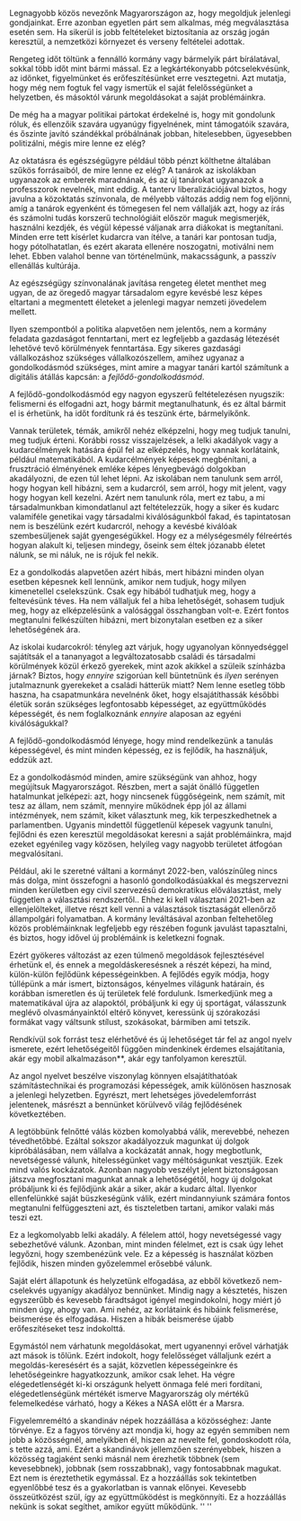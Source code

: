 
Legnagyobb közös nevezőnk Magyarországon az, hogy megoldjuk jelenlegi gondjainkat. Erre azonban egyetlen párt sem alkalmas, még megválasztása esetén sem. Ha sikerül is jobb feltételeket biztosítania az ország jogán keresztül, a nemzetközi környezet és verseny feltételei adottak.
	
Rengeteg időt töltünk a fennálló kormány vagy bármelyik párt bírálatával, sokkal több időt mint bármi mással. Ez a legkártékonyabb pótcselekvésünk, az időnket, figyelmünket és erőfeszítésünket erre vesztegetni. Azt mutatja, hogy még nem fogtuk fel vagy ismertük el saját felelősségünket a helyzetben, és másoktól várunk megoldásokat a saját problémáinkra. 

De még ha a magyar politikai pártokat érdekelné is, hogy mit gondolunk róluk, és ellenzőik szavára ugyanúgy figyelnének, mint támogatóik szavára, és őszinte javító szándékkal próbálnának jobban, hitelesebben, ügyesebben politizálni, mégis mire lenne ez elég?

Az oktatásra és egészségügyre például több pénzt költhetne általában szűkös forrásaiból, de mire lenne ez elég? A tanárok az iskolákban ugyanazok az emberek maradnának, és az új tanárokat ugyanazok a professzorok nevelnék, mint eddig. A tanterv liberalizációjával biztos, hogy javulna a közoktatás színvonala, de mélyebb változás addig nem fog eljönni, amíg a tanárok egyenként és tömegesen fel nem vállalják azt, hogy az írás és számolni tudás korszerű technológiáit először maguk megismerjék, használni kezdjék, és végül képessé váljanak arra diákokat is megtanítani. Minden erre tett kísérlet kudarcra van ítélve, a tanári kar pontosan tudja, hogy pótolhatatlan, és ezért akarata ellenére noszogatni, motiválni nem lehet. Ebben valahol benne van történelmünk, makacsságunk, a passzív ellenállás kultúrája.  

Az egészségügy színvonalának javítása rengeteg életet menthet meg ugyan, de az öregedő magyar társadalom egyre kevésbé lesz képes eltartani a megmentett életeket a jelenlegi magyar nemzeti jövedelem mellett.

Ilyen szempontból a politika alapvetően nem jelentős, nem a kormány feladata gazdaságot fenntartani, mert ez legfeljebb a gazdaság létezését lehetővé tevő körülmények fenntartása. Egy sikeres gazdasági vállalkozáshoz szükséges vállalkozószellem, amihez ugyanaz a gondolkodásmód szükséges, mint amire a magyar tanári kartól számítunk a digitális átállás kapcsán: a _fejlődő-gondolkodásmód_.

A fejlődő-gondolkodásmód egy nagyon egyszerű feltételezésen nyugszik: felismerni és elfogadni azt, hogy bármit megtanulhatunk, és ez által bármit el is érhetünk, ha időt fordítunk rá és teszünk érte, bármelyikőnk.

Vannak területek, témák, amikről nehéz elképzelni, hogy meg tudjuk tanulni, meg tudjuk érteni. Korábbi rossz visszajelzések, a lelki akadályok vagy a kudarcélmények hatására épül fel az elképzelés, hogy vannak korlátaink, például matematikából. A kudarcélmények képesek megbénítani, a frusztráció élményének emléke képes lényegbevágó dolgokban akadályozni, de ezen túl lehet lépni. Az iskolában nem tanulunk sem arról, hogy hogyan kell hibázni, sem a kudarcról, sem arról, hogy mit jelent, vagy hogy hogyan kell kezelni. Azért nem tanulunk róla, mert ez tabu, a mi társadalmunkban kimondatlanul azt feltételezzük, hogy a siker és kudarc valamiféle genetikai vagy társadalmi kiválóságunkból fakad, és tapintatosan nem is beszélünk ezért kudarcról, nehogy a kevésbé kiválóak szembesüljenek saját gyengeségükkel. Hogy ez a mélységesmély félreértés hogyan alakult ki, teljesen mindegy, őseink sem éltek józanabb életet nálunk, se mi náluk, ne is rójuk fel nekik.

Ez a gondolkodás alapvetően azért hibás, mert hibázni minden olyan esetben képesnek kell lennünk, amikor nem tudjuk, hogy milyen kimenetellel cselekszünk. Csak egy hibából tudhatjuk meg, hogy a feltevésünk téves. Ha nem vállaljuk fel a hiba lehetőségét, sohasem tudjuk meg, hogy az elképzelésünk a valósággal összhangban volt-e.
Ezért fontos megtanulni felkészülten hibázni, mert bizonytalan esetben ez a siker lehetőségének ára.

Az iskolai kudarcokról: tényleg azt várjuk, hogy ugyanolyan könnyedséggel sajátítsák el a tananyagot a legváltozatosabb családi és társadalmi körülmények közül érkező gyerekek, mint azok akikkel a szüleik színházba járnak? Biztos, hogy _ennyire_ szigorúan kell büntetnünk és _ilyen_ serényen jutalmaznunk gyerekeket a családi hátterük miatt? Nem lenne esetleg több haszna, ha csapatmunkára nevelnénk őket, hogy elsajátíthassák későbbi életük során szükséges legfontosabb képességet, az együttműködés képességét, és nem foglalkoznánk _ennyire_ alaposan az egyéni kiválóságukkal? 

A fejlődő-gondolkodásmód lényege, hogy mind rendelkezünk a tanulás képességével, és mint minden képesség, ez is fejlődik, ha használjuk, eddzük azt.

Ez a gondolkodásmód minden, amire szükségünk van ahhoz, hogy megújítsuk Magyarországot. Részben, mert a saját önálló független hatalmunkat jelképezi: azt, hogy nincsenek függőségeink, nem számít, mit tesz az állam, nem számít, mennyire működnek épp jól az állami intézmények, nem számít, kiket választunk meg, kik terpeszkedhetnek a parlamentben. Ugyanis mindettől függetlenül képesek vagyunk tanulni, fejlődni és ezen keresztül megoldásokat keresni a saját problémáinkra, majd ezeket egyénileg vagy közösen, helyileg vagy nagyobb területet átfogóan megvalósítani.

Például, aki le szeretné váltani a kormányt 2022-ben, valószínűleg nincs más dolga, mint összefogni a hasonló gondolkodásúakkal és megszervezni minden kerületben egy civil szervezésű demokratikus előválasztást, mely független a választási rendszertől.. Ehhez ki kell választani 2021-ben az ellenjelölteket, illetve részt kell venni a választások tisztaságát ellenőrző állampolgári folyamatban. A kormány leváltásával azonban feltehetőleg közös problémáinknak legfeljebb egy részében fogunk javulást tapasztalni, és biztos, hogy idővel új problémáink is keletkezni fognak.

Ezért gyökeres változást az ezen túlmenő megoldások fejlesztésével érhetünk el, és ennek a megoldáskeresésnek a részét képezi, ha mind, külön-külön fejlődünk képességeinkben.  A fejlődés egyik módja, hogy túllépünk a már ismert, biztonságos, kényelmes világunk határain, és korábban ismeretlen és új területek felé fordulunk. Ismerkedjünk meg a matematikával újra az alapoktól, próbáljunk ki egy új sportágat, válasszunk meglévő olvasmányainktól eltérő könyvet, keressünk új szórakozási formákat vagy váltsunk stílust, szokásokat, bármiben ami tetszik.

Rendkívül sok forrást tesz elérhetővé és új lehetőséget tár fel az angol nyelv ismerete, ezért lehetőségeitől függően mindenkinek érdemes elsajátítania, akár egy mobil alkalmazáson**, akár egy tanfolyamon keresztül.

Az angol nyelvet beszélve viszonylag könnyen elsajátíthatóak számítástechnikai és programozási képességek, amik különösen hasznosak a jelenlegi helyzetben. Egyrészt, mert lehetséges jövedelemforrást jelentenek, másrészt a bennünket körülvevő világ fejlődésének következtében.

A legtöbbünk felnőtté válás közben komolyabbá válik, merevebbé, nehezen tévedhetőbbé. Ezáltal sokszor akadályozzuk magunkat új dolgok kipróbálásában, nem vállalva a kockázatát annak, hogy megbotlunk, nevetségessé válunk, hitelességünket vagy méltóságunkat vesztjük. Ezek mind valós kockázatok. Azonban nagyobb veszélyt jelent biztonságosan játszva megfosztani magunkat annak a lehetőségétől, hogy új dolgokat próbáljunk ki és fejlődjünk akár a siker, akár a kudarc által. Ilyenkor ellenfelünkké saját büszkeségünk válik, ezért mindannyiunk számára fontos megtanulni felfüggeszteni azt, és tiszteletben tartani, amikor valaki más teszi ezt.

Ez a legkomolyabb lelki akadály. A félelem attól, hogy nevetségessé vagy sebezhetővé válunk. Azonban, mint minden félelmet, ezt is csak úgy lehet legyőzni, hogy szembenézünk vele. Ez a képesség is használat közben fejlődik, hiszen minden győzelemmel erősebbé válunk.

Saját elért állapotunk és helyzetünk elfogadása, az ebből következő nem-cselekvés ugyanígy akadályoz bennünket. Mindig nagy a késztetés, hiszen egyszerűbb és kevesebb fáradtságot igényel megindokolni, hogy miért jó minden úgy, ahogy van. Ami nehéz, az korlátaink és hibáink felismerése, beismerése és elfogadása. Hiszen a hibák beismerése újabb erőfeszítéseket tesz indokolttá.

Egymástól nem várhatunk megoldásokat, mert ugyanennyi erővel várhatják azt mások is tőlünk. Ezért indokolt, hogy felelősséget vállaljunk ezért a megoldás-keresésért és a saját, közvetlen képességeinkre és lehetőségeinkre hagyatkozzunk, amikor csak lehet. Ha végre elégedetlenségét ki-ki országunk helyett önmaga felé meri fordítani, elégedetlenségünk mértékét ismerve Magyarország oly mértékű felemelkedése várható, hogy a Kékes a NASA előtt ér a Marsra.

Figyelemreméltó a skandináv népek hozzáállása a közösséghez: Jante törvénye. Ez a fagyos törvény azt mondja ki, hogy az egyén semmiben nem jobb a közösségnél, amelyikben él, hiszen az nevelte fel, gondoskodott róla, s tette azzá, ami. Ezért a skandinávok jellemzően szerényebbek, hiszen a közösség tagjaként senki másnál nem érezhetik többnek (sem kevesebbnek), jobbnak (sem rosszabbnak), vagy fontosabbnak magukat. Ezt nem is éreztethetik egymással. Ez a hozzáállás sok tekintetben egyenlőbbé tesz és a gyakorlatban is vannak előnyei. Kevesebb összeütközést szül, így az együttműködést is megkönnyíti. Ez a hozzáállás nekünk is sokat segíthet, amikor együtt működünk.
 '</politika>'
'</program>'
